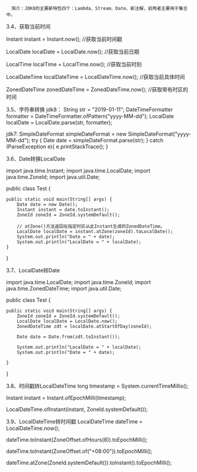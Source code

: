      简介：JDK8的主要新特性四个：Lambda、Stream、Date、新注解，前两者主要用于集合中。


3.4、获取当前时间

Instant instant = Instant.now(); //获取当前时间戳

LocalDate localDate = LocalDate.now();  //获取当前日期

LocalTime localTime = LocalTime.now();  //获取当前时刻

LocalDateTime localDateTime = LocalDateTime.now();  //获取当前具体时间

ZonedDateTime zonedDateTime = ZonedDateTime.now();   //获取带有时区的时间

3.5、字符串转换
jdk8：
String str = "2019-01-11";
DateTimeFormatter formatter = DateTimeFormatter.ofPattern("yyyy-MM-dd");
LocalDate localDate = LocalDate.parse(str, formatter);

jdk7:
SimpleDateFormat simpleDateFormat = new SimpleDateFormat("yyyy-MM-dd");
try {
    Date date = simpleDateFormat.parse(str); 
} catch (ParseException e){ 
    e.printStackTrace();
}


3.6、Date转换LocalDate

import java.time.Instant;
import java.time.LocalDate;
import java.time.ZoneId;
import java.util.Date;

public class Test {

    public static void main(String[] args) {
        Date date = new Date();
        Instant instant = date.toInstant();
        ZoneId zoneId = ZoneId.systemDefault();

        // atZone()方法返回在指定时区从此Instant生成的ZonedDateTime。
        LocalDate localDate = instant.atZone(zoneId).toLocalDate();
        System.out.println("Date = " + date);
        System.out.println("LocalDate = " + localDate);
    }
}

3.7、LocalDate转Date

import java.time.LocalDate;
import java.time.ZoneId;
import java.time.ZonedDateTime;
import java.util.Date;

public class Test {

    public static void main(String[] args) {
        ZoneId zoneId = ZoneId.systemDefault();
        LocalDate localDate = LocalDate.now();
        ZonedDateTime zdt = localDate.atStartOfDay(zoneId);

        Date date = Date.from(zdt.toInstant());

        System.out.println("LocalDate = " + localDate);
        System.out.println("Date = " + date);

    }
}

3.8、时间戳转LocalDateTime
long timestamp = System.currentTimeMillis();

Instant instant = Instant.ofEpochMilli(timestamp);

LocalDateTime.ofInstant(instant, ZoneId.systemDefault());



3.9、LocalDateTime转时间戳
LocalDateTime dateTime = LocalDateTime.now();

dateTime.toInstant(ZoneOffset.ofHours(8)).toEpochMilli();

dateTime.toInstant(ZoneOffset.of("+08:00")).toEpochMilli();

dateTime.atZone(ZoneId.systemDefault()).toInstant().toEpochMilli();